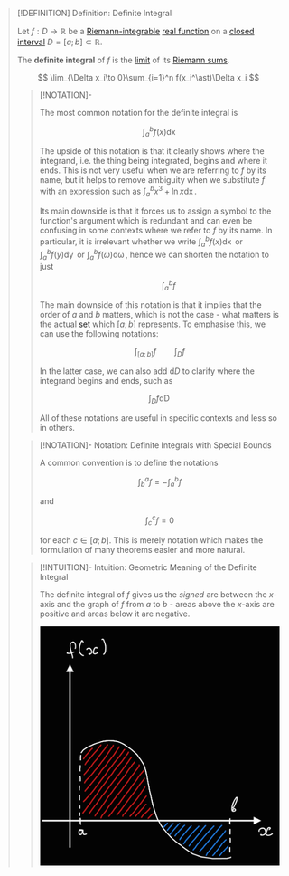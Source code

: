 >[!DEFINITION] Definition: Definite Integral
>
>Let $f: D \to \mathbb{R}$ be a [Riemann-integrable](Riemann-Integrability.md) [real function](../../../Real%20Functions/Real%20Function.md) on a [closed interval](../../../../../Set%20Theory/Ordering/Intervals.md) $D = [a;b] \subset \mathbb{R}$.
>
>The **definite integral** of $f$ is the [limit](../../../Real%20Functions/Limits%20of%20Functions/Limit%20of%20a%20Real%20Function.md) of its [Riemann sums](Riemann%20Sum.md).
>
>$$
>\lim_{\Delta x_i\to 0}\sum_{i=1}^n f(x_i^\ast)\Delta x_i
>$$
>
>>[!NOTATION]-
>>
>>The most common notation for the definite integral is
>>
>>$$
>>\int_a^b f(x) \mathop{\mathrm{d}x}
>>$$
>>
>>The upside of this notation is that it clearly shows where the integrand, i.e. the thing being integrated, begins and where it ends. This is not very useful when we are referring to $f$ by its name, but it helps to remove ambiguity when we substitute $f$ with an expression such as $\displaystyle \int_a^b x^3 + \ln x \mathop{\mathrm{d}x}$.
>>
>>Its main downside is that it forces us to assign a symbol to the function's argument which is redundant and can even be confusing in some contexts where we refer to $f$ by its name. In particular, it is irrelevant whether we write $\displaystyle \int_a^b f(x) \mathop{\mathrm{d}x}$ or $\displaystyle \int_a^b f(y) \mathop{\mathrm{d}y}$ or $\displaystyle \int_a^b f(\omega) \mathop{\mathrm{d}\omega}$, hence we can shorten the notation to just
>>
>>$$
>>\qquad \int_a^b f
>>$$
>>
>>The main downside of this notation is that it implies that the order of $a$ and $b$ matters, which is not the case - what matters is the actual [set](../../../../../Set%20Theory/Set.md) which $[a;b]$ represents. To emphasise this, we can use the following notations:
>>
>>$$
>>\int_{[a;b]} f \qquad \int_D f
>>$$
>>
>>In the latter case, we can also add $\mathrm{d}D$ to clarify where the integrand begins and ends, such as
>>
>>$$
>>\int_D f \mathop{\mathrm{d}D}
>>$$
>>
>>All of these notations are useful in specific contexts and less so in others.
>>
>
>>[!NOTATION]- Notation: Definite Integrals with Special Bounds
>>
>>A common convention is to define the notations
>>
>>$$
>>\int_b^a f = -\int_a^b f
>>$$
>>
>>and
>>
>>$$
>>\int_c^c f = 0
>>$$
>>
>>for each $c \in [a;b]$. This is merely notation which makes the formulation of many theorems easier and more natural.
>>
>
>>[!INTUITION]- Intuition: Geometric Meaning of the Definite Integral
>>
>>The definite integral of $f$ gives us the *signed* are between the $x$-axis and the graph of $f$ from $a$ to $b$ - areas above the $x$-axis are positive and areas below it are negative.
>>
>>![Definite Integral](Resources/Definite%20Integral.png)
>